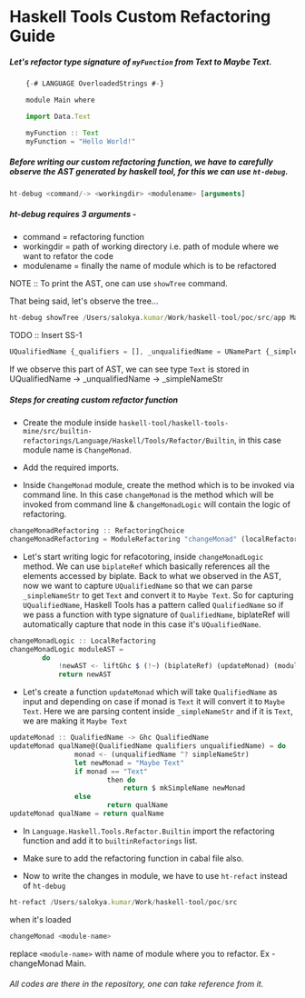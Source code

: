# Haskell Tools Custom Refactoring Guide

##### Let's refactor type signature of `myFunction` from Text to Maybe Text.

```js
    {-# LANGUAGE OverloadedStrings #-}

    module Main where

    import Data.Text

    myFunction :: Text
    myFunction = "Hello World!"
```

##### Before writing our custom refactoring function, we have to carefully observe the AST generated by haskell tool, for this we can use `ht-debug`.

```js
ht-debug <command/-> <workingdir> <modulename> [arguments]
```
##### ht-debug requires 3 arguments - 
- command = refactoring function
- workingdir = path of working directory i.e. path of module where we want to refator the code
- modulename = finally the name of module which is to be refactored

NOTE :: To print the AST, one can use `showTree` command.

That being said, let's observe the tree...

```js
ht-debug showTree /Users/salokya.kumar/Work/haskell-tool/poc/src/app Main
```

TODO :: Insert SS-1

```js
UQualifiedName {_qualifiers = [], _unqualifiedName = UNamePart {_simpleNameStr = "Text"}}
```

If we observe this part of AST, we can see type `Text` is stored in UQualifiedName -> _unqualifiedName -> _simpleNameStr


##### Steps for creating custom refactor function
- Create the module inside `haskell-tool/haskell-tools-mine/src/builtin-refactorings/Language/Haskell/Tools/Refactor/Builtin`, in this case module name is `ChangeMonad`.

-  Add the required imports. 

- Inside `ChangeMonad` module, create the method which is to be invoked via command line. In this case `changeMonad` is the method which will be invoked from command line & `changeMonadLogic` will contain the logic of refactoring.
```js
changeMonadRefactoring :: RefactoringChoice
changeMonadRefactoring = ModuleRefactoring "changeMonad" (localRefactoring changeMonadLogic)
```

- Let's start writing logic for refacotoring, inside `changeMonadLogic` method. We can use `biplateRef` which basically references all the elements accessed by biplate. Back to what we observed in the AST, now we want to capture `UQualifiedName` so that we can parse `_simpleNameStr` to get `Text` and convert it to `Maybe Text`. So for capturing `UQualifiedName`, Haskell Tools has a pattern called `QualifiedName` so if we pass a function with type signature of `QualifiedName`, biplateRef will automatically capture that node in this case it's `UQualifiedName`.

```js
changeMonadLogic :: LocalRefactoring
changeMonadLogic moduleAST =
        do
            !newAST <- liftGhc $ (!~) (biplateRef) (updateMonad) (moduleAST)
            return newAST
```

- Let's create a function `updateMonad` which will take `QualifiedName` as input and depending on case if monad is `Text` it will convert it to `Maybe Text`. Here we are parsing content inside `_simpleNameStr` and if it is `Text`, we are making it `Maybe Text`

```js
updateMonad :: QualifiedName -> Ghc QualifiedName
updateMonad qualName@(QualifiedName qualifiers unqualifiedName) = do
                monad <- (unqualifiedName ^? simpleNameStr)
                let newMonad = "Maybe Text"
                if monad == "Text"
                        then do
                            return $ mkSimpleName newMonad
                else 
                        return qualName
updateMonad qualName = return qualName
```

- In `Language.Haskell.Tools.Refactor.Builtin` import the refactoring function and add it to `builtinRefactorings` list.

- Make sure to add the refactoring function in cabal file also.

- Now to write the changes in module, we have to use `ht-refact` instead of `ht-debug` 
```js
ht-refact /Users/salokya.kumar/Work/haskell-tool/poc/src
```
when it's loaded
```js
changeMonad <module-name>
```
replace `<module-name>` with name of module where you to refactor. Ex - changeMonad Main.

###### All codes are there in the repository, one can take reference from it.